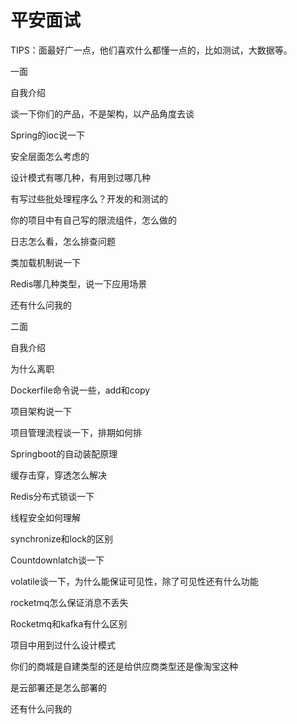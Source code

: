 # 平安面试

TIPS：面最好广一点，他们喜欢什么都懂一点的，比如测试，大数据等。

一面

自我介绍

谈一下你们的产品，不是架构，以产品角度去谈

Spring的ioc说一下

安全层面怎么考虑的

设计模式有哪几种，有用到过哪几种

有写过些批处理程序么？开发的和测试的

你的项目中有自己写的限流组件，怎么做的

日志怎么看，怎么排查问题

类加载机制说一下

Redis哪几种类型，说一下应用场景

还有什么问我的



二面

自我介绍

为什么离职

Dockerfile命令说一些，add和copy

项目架构说一下

项目管理流程谈一下，排期如何排

Springboot的自动装配原理

缓存击穿，穿透怎么解决

Redis分布式锁谈一下

线程安全如何理解

synchronize和lock的区别

Countdownlatch谈一下

volatile谈一下，为什么能保证可见性，除了可见性还有什么功能

rocketmq怎么保证消息不丢失 

Rocketmq和kafka有什么区别

项目中用到过什么设计模式

你们的商城是自建类型的还是给供应商类型还是像淘宝这种

是云部署还是怎么部署的

还有什么问我的

